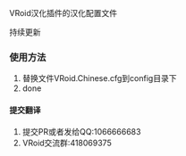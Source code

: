 

VRoid汉化插件的汉化配置文件

持续更新

### 使用方法
1. 替换文件VRoid.Chinese.cfg到config目录下
2. done

#### 提交翻译
1. 提交PR或者发给QQ:1066666683 
2. VRoid交流群:418069375